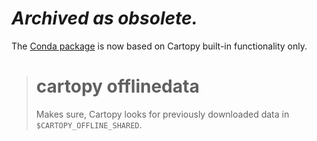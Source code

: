 # _**Archived** as obsolete._

The [Conda package](https://github.com/conda-forge/cartopy_offlinedata-feedstock) is now based on Cartopy built-in functionality only.

> # cartopy offlinedata
> 
> Makes sure, Cartopy looks for previously downloaded data in
> `$CARTOPY_OFFLINE_SHARED`.
